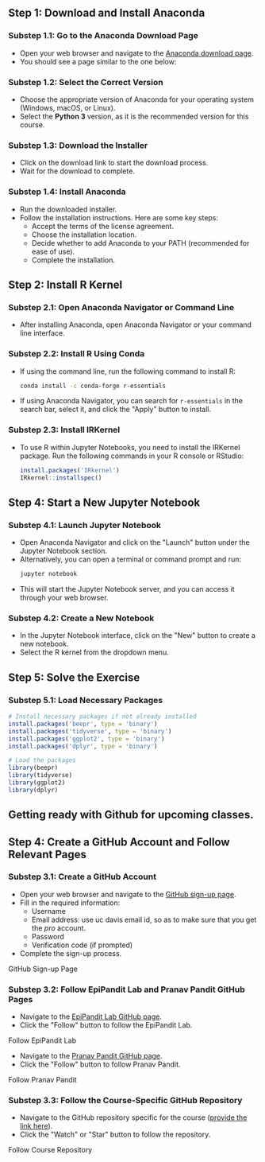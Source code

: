 ## Step 1: Download and Install Anaconda
### Substep 1.1: Go to the Anaconda Download Page
- Open your web browser and navigate to the [Anaconda download page](https://www.anaconda.com/products/distribution).
- You should see a page similar to the one below:

### Substep 1.2: Select the Correct Version
- Choose the appropriate version of Anaconda for your operating system (Windows, macOS, or Linux).
- Select the **Python 3** version, as it is the recommended version for this course.

### Substep 1.3: Download the Installer
- Click on the download link to start the download process.
- Wait for the download to complete.

### Substep 1.4: Install Anaconda
- Run the downloaded installer.
- Follow the installation instructions. Here are some key steps:
  - Accept the terms of the license agreement.
  - Choose the installation location.
  - Decide whether to add Anaconda to your PATH (recommended for ease of use).
  - Complete the installation.

## Step 2: Install R Kernel
### Substep 2.1: Open Anaconda Navigator or Command Line
- After installing Anaconda, open Anaconda Navigator or your command line interface.

### Substep 2.2: Install R Using Conda
- If using the command line, run the following command to install R:
  ```bash
  conda install -c conda-forge r-essentials
  ```
- If using Anaconda Navigator, you can search for `r-essentials` in the search bar, select it, and click the "Apply" button to install.

### Substep 2.3: Install IRKernel
- To use R within Jupyter Notebooks, you need to install the IRKernel package. Run the following commands in your R console or RStudio:
  ```R
  install.packages('IRkernel')
  IRkernel::installspec()
  ```

## Step 4: Start a New Jupyter Notebook
### Substep 4.1: Launch Jupyter Notebook
- Open Anaconda Navigator and click on the "Launch" button under the Jupyter Notebook section.
- Alternatively, you can open a terminal or command prompt and run:
  ```bash
  jupyter notebook
  ```
- This will start the Jupyter Notebook server, and you can access it through your web browser.

### Substep 4.2: Create a New Notebook
- In the Jupyter Notebook interface, click on the "New" button to create a new notebook.
- Select the R kernel from the dropdown menu.

## Step 5: Solve the Exercise
### Substep 5.1: Load Necessary Packages
```R
# Install necessary packages if not already installed
install.packages('beepr', type = 'binary')
install.packages('tidyverse', type = 'binary')
install.packages('ggplot2', type = 'binary')
install.packages('dplyr', type = 'binary')

# Load the packages
library(beepr)
library(tidyverse)
library(ggplot2)
library(dplyr)
```

## Getting ready with Github for upcoming classes.
## Step 4: Create a GitHub Account and Follow Relevant Pages
### Substep 3.1: Create a GitHub Account
- Open your web browser and navigate to the [GitHub sign-up page](https://github.com/join).
- Fill in the required information:
  - Username
  - Email address: use uc davis email id, so as to make sure that you get the _pro_ account.
  - Password
  - Verification code (if prompted)
- Complete the sign-up process.

 GitHub Sign-up Page

### Substep 3.2: Follow EpiPandit Lab and Pranav Pandit GitHub Pages
- Navigate to the [EpiPandit Lab GitHub page]([https://github.com/EpiPanditLab](https://github.com/EpiPandit)).
- Click the "Follow" button to follow the EpiPandit Lab.

 Follow EpiPandit Lab

- Navigate to the [Pranav Pandit GitHub page]([https://github.com/PranavPandit](https://github.com/PanditPranav)).
- Click the "Follow" button to follow Pranav Pandit.

 Follow Pranav Pandit

### Substep 3.3: Follow the Course-Specific GitHub Repository
- Navigate to the GitHub repository specific for the course ([provide the link here](https://github.com/EpiPandit/MPM_200/tree/main)).
- Click the "Watch" or "Star" button to follow the repository.

 Follow Course Repository

